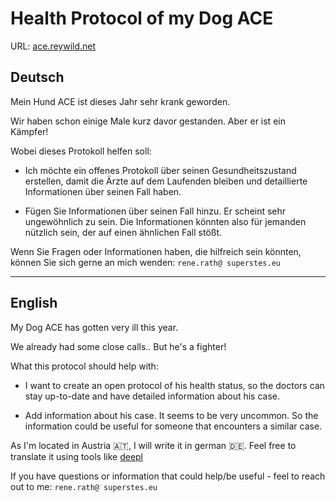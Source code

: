 # Health Protocol of my Dog ACE

URL: [ace.reywild.net](ace.reywild.net)

## Deutsch

Mein Hund ACE ist dieses Jahr sehr krank geworden.

Wir haben schon einige Male kurz davor gestanden. Aber er ist ein Kämpfer!

Wobei dieses Protokoll helfen soll:

* Ich möchte ein offenes Protokoll über seinen Gesundheitszustand erstellen, damit die Ärzte auf dem Laufenden bleiben und detaillierte Informationen über seinen Fall haben.

* Fügen Sie Informationen über seinen Fall hinzu. Er scheint sehr ungewöhnlich zu sein. Die Informationen könnten also für jemanden nützlich sein, der auf einen ähnlichen Fall stößt.

Wenn Sie Fragen oder Informationen haben, die hilfreich sein könnten, können Sie sich gerne an mich wenden: `rene.rath@ superstes.eu`

----

## English

My Dog ACE has gotten very ill this year.

We already had some close calls.. But he's a fighter!

What this protocol should help with:

* I want to create an open protocol of his health status, so the doctors can stay up-to-date and have detailed information about his case.

* Add information about his case. It seems to be very uncommon. So the information could be useful for someone that encounters a similar case.

As I'm located in Austria 🇦🇹, I will write it in german 🇩🇪. Feel free to translate it using tools like [deepl](https://www.deepl.com/en/translator#de/en>)

If you have questions or information that could help/be useful - feel to reach out to me: `rene.rath@ superstes.eu`
